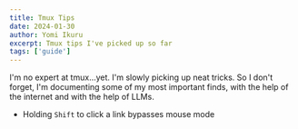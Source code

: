 ```yaml
---
title: Tmux Tips
date: 2024-01-30
author: Yomi Ikuru
excerpt: Tmux tips I've picked up so far
tags: ['guide']
---
```


I'm no expert at tmux...yet. I'm slowly picking up neat tricks. So I don't forget, I'm documenting some of my most important finds, with the help of the internet and with the help of LLMs.

- Holding `Shift` to click a link bypasses mouse mode
